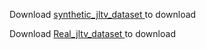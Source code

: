 
Download <a href="https://drive.google.com/file/d/1-1NahoibIsZvuLCXEHcUb-JOgCrqyVTx/view?usp=sharing"> synthetic_jltv_dataset </a> to download 

Download <a href="https://drive.google.com/file/d/12NiYH2Oh5h9wnmLU2Sz8sS_G2hxfzHh1/view?usp=sharing"> Real_jltv_dataset </a> to download 


